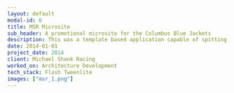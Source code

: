 ```yaml
---
layout: default
modal-id: 6
title: MSR Microsite
sub_header: A promotional microsite for the Columbus Blue Jackets
description: This was a template based application capable of spitting out multiple versions of itself (i.e. a custom lesson) with custom content, images and sounds.  The end product was a Scorm package.  The core of this project was built using Html, CSS/SASS, Javascript/Jquery, and XML.  The deployment of this project was done through the use of an ant-build script in conjunction with custom bat/cmd files that allowed me to deploy multiple versions of the site from the same code base and package each deployment into a Scorm package.
date: 2014-01-01
project_date: 2014
client: Michael Shank Racing
worked_on: Architecture Development
tech_stack: Flash Tweenlite
images: ["msr_1.png"]
---
```

